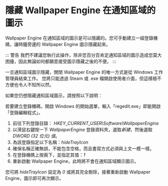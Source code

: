 # 隱藏 Wallpaper Engine 在通知區域的圖示

Wallpaper Engine 在通知區域的圖示是可以隱藏的。您可手動建立一組登錄機碼，讓時鐘旁邊的 Wallpaper Engine 圖示隱藏起來。

::: 警告 我們不建議您執行此操作，除非您百分百肯定通知區域的圖示造成您莫大困擾，因此無論如何都願意接受圖示隱藏之後的不便。 :::

一旦通知區域圖示隱藏，關閉 Wallpaper Engine 的唯一方式是從 Windows 工作管理員結束工作。 您將只能透過 Steam 或 .exe 檔開啟使用者介面，但這樣極不方便也令人不知所以然。

如果您仍想隱藏通知區域圖示，請按照以下說明：

若要建立登錄機碼，開啟 Windows 的開始選單，輸入「regedit.exe」即能開啟「登錄編輯程式」。

1. 前往下列登錄目錄： *HKEY_CURRENT_USER\Software\WallpaperEngine*
2. 以滑鼠右鍵按一下 *WallpaperEngine* 登錄資料夾，選取*新建*，然後選取 *DWORD (32 位元) 值*。
3. 為該登錄指定以下名稱：*hideTrayIcon*
4. 確保名稱正確無誤，不能包含空格，而且書寫方式必須與上文一模一樣。
5. 在登錄機碼上按兩下，並指定其值：*1*
6. 重新啟動 Wallpaper Engine，此時將不會在通知區域顯示圖示。

您可將 *hideTrayIcon* 設定為 *0* 或將其完全刪除，接著重新啟動 Wallpaper Engine，圖示即可再次顯示。 